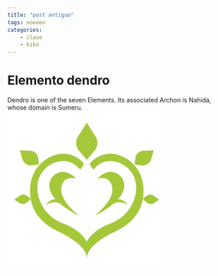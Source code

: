 ```yaml
---
title: "post antiguo"
tags: oooooo
categories: 
    - clase
    - kiko
---
```


# Elemento dendro
Dendro is one of the seven Elements. Its associated Archon is Nahida, whose domain is Sumeru.
![dendro](../assets/img/Dendro.png)
